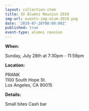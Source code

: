 ```yaml
---
layout: collection-item
title: SV Alumni Reunion 2019
img-url: events-img-alum-2019.png
date: '2019-07-28T00:00:00Z'
published: true
event-type: alumni reunion
---
```

**When:**

Sunday, July 28th at 7:30pm - 11:59pm

**Location:** 

PRANK  
1100 South Hope St.  
Los Angeles, CA 90015

**Details:**

Small bites 
Cash bar 